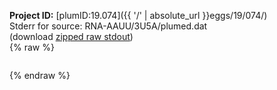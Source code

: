 **Project ID:** [plumID:19.074]({{ '/' | absolute_url }}eggs/19/074/)  
Stderr for source:  RNA-AAUU/3U5A/plumed.dat   
(download [zipped raw stdout](plumed.dat.plumed.stdout.txt.zip))  
{% raw %}
<pre>
</pre>
{% endraw %}
